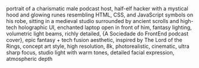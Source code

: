 portrait of a charismatic male podcast host, half-elf hacker with a mystical hood and glowing runes resembling HTML, CSS, and JavaScript symbols on his robe, sitting in a medieval studio surrounded by ancient scrolls and high-tech holographic UI, enchanted laptop open in front of him, fantasy lighting, volumetric light beams, richly detailed, {A Sociedade do FrontEnd podcast cover}, epic fantasy + tech fusion aesthetic, inspired by The Lord of the Rings, concept art style, high resolution, 8k, photorealistic, cinematic, ultra sharp focus, studio light with warm tones, detailed facial expression, atmospheric depth